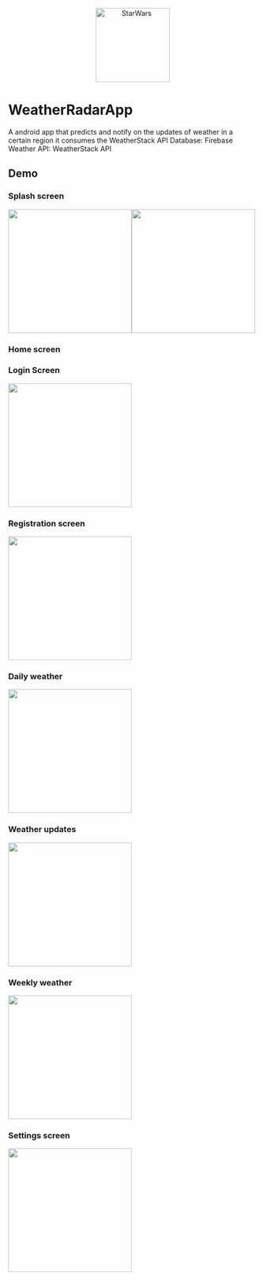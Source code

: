 <p align="center"><img src="screenshots/cloudy.png" alt="StarWars" height="150px"></p>


# WeatherRadarApp

A android app that predicts and notify on the updates of weather in a certain region it consumes the WeatherStack API
Database: Firebase
Weather API: WeatherStack API

## Demo
### Splash screen
<img src="screenshots/splash_screen.jpg" width="250"/><img src="screenshots/landing_screen.jpg" width="250"/>

### Home screen


### Login Screen
<img src="screenshots/login_screen.jpg" width="250"/>

### Registration screen
<img src="screenshots/registration_screen.jpg" width="250"/>

### Daily weather
<img src="screenshots/daily_weather.jpg" width="250"/>

### Weather updates
<img src="screenshots/weather_updates.jpg" width="250"/>

### Weekly weather
<img src="screenshots/weekly_weather.jpg" width="250"/>

### Settings screen
<img src="screenshots/settings_screen.jpg" width="250"/>
